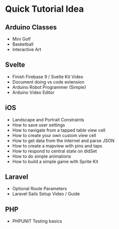 # Quick Tutorial Idea

## Arduino Classes

- Mini Golf
- Basketball
- Interactive Art

## Svelte

- Finish Firebase 9 / Svelte Kit Video
- Document doing vs code extension
- Arduino Robot Programmer (Simple)
- Arduino Video Editor

## iOS

- Landscape and Portrait Constraints
- How to save user settings
- How to navigate from a tapped table view cell
- How to create your own custom view cell
- How to get data from the internet and parse JSON
- How to create a mapview with pins and taps
- How to respond to central state on didSet
- How to do simple animations
- How to build a simple game with Sprite Kit


## Laravel

- Optional Route Parameters
- Laravel Sails Setup Video / Guide

## PHP

- PHPUNIT Testing basics
